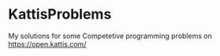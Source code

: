 # KattisProblems
My solutions for some Competetive programming problems on https://open.kattis.com/
